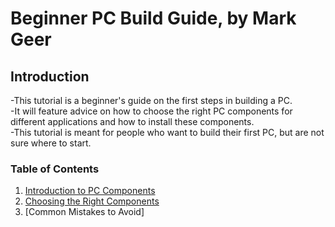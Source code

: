 # Beginner PC Build Guide, by Mark Geer
## Introduction
-This tutorial is a beginner's guide on the first steps in building a PC.  
-It will feature advice on how to choose the right PC components for different applications and how to install these components.  
-This tutorial is meant for people who want to build their first PC, but are not sure where to start.

### Table of Contents
1. [Introduction to PC Components](https://github.com/mrggrp/PC-Build-Tutorial/blob/main/Intro%20to%20Components.md)
2. [Choosing the Right Components](https://github.com/mrggrp/PC-Build-Tutorial/blob/main/Choosing%20Components.md)
3. [Common Mistakes to Avoid]
